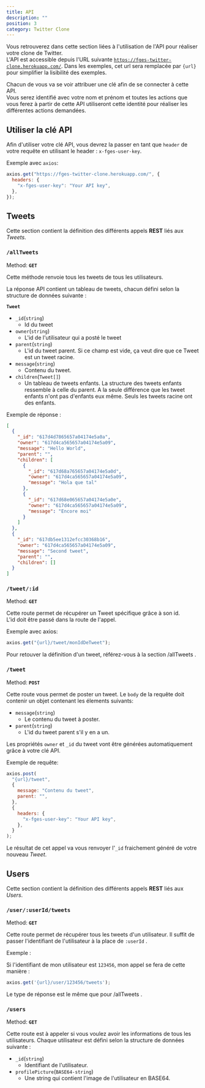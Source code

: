 ```yaml
---
title: API
description: ""
position: 3
category: Twitter Clone
---
```


Vous retrouverez dans cette section liées à l'utilisation de l'API pour réaliser votre clone de Twitter.<br/>
L'API est accessible depuis l'URL suivante <code>https://fges-twitter-clone.herokuapp.com/</code>.
Dans les exemples, cet url sera remplacée par <code>{url}</code> pour simplifier la lisibilité des exemples.

Chacun de vous va se voir attribuer une clé afin de se connecter à cette API. <br>
Vous serez identifié avec votre nom et prénom et toutes les actions que vous ferez à partir de cette API utiliseront cette identité pour réaliser les différentes actions demandées.

## Utiliser la clé API

Afin d'utiliser votre clé API, vous devrez la passer en tant que <code>header</code> de votre requête en utilisant le header : <code>x-fges-user-key</code>.

Exemple avec <code>axios</code>: <br>

```js
axios.get("https://fges-twitter-clone.herokuapp.com/", {
  headers: {
    "x-fges-user-key": "Your API key",
  },
});
```

## Tweets

Cette section contient la définition des différents appels <b>REST</b> liés aux <i>Tweets</i>.

### <code>/allTweets</code>

Method: <code><b>GET</b></code>

Cette méthode renvoie tous les tweets de tous les utilisateurs.

La réponse API contient un tableau de tweets, chacun défini selon la structure de données suivante :

<code><b>Tweet</b></code>

- <code>\_id</code>(<code>string</code>)
  - Id du tweet
- <code>owner</code>(<code>string</code>)
  - L'id de l'utilisateur qui a posté le tweet
- <code>parent</code>(<code>string</code>)
  - L'id du tweet parent. Si ce champ est vide, ça veut dire que ce Tweet est un tweet racine.
- <code>message</code>(<code>string</code>)
  - Contenu du tweet.
- <code>children</code>(<code>Tweet[]</code>)
  - Un tableau de tweets enfants. La structure des tweets enfants ressemble à celle du parent. A la seule différence que les tweet enfants n'ont pas d'enfants eux même. Seuls les tweets racine ont des enfants.

Exemple de réponse :

```json
[
  {
    "_id": "617d4d7865657a04174e5a0a",
    "owner": "617d4ca565657a04174e5a09",
    "message": "Hello World",
    "parent": "",
    "children": [
      {
        "_id": "617d68a765657a04174e5a0d",
        "owner": "617d4ca565657a04174e5a09",
        "message": "Hola que tal"
      },
      {
        "_id": "617d68e065657a04174e5a0e",
        "owner": "617d4ca565657a04174e5a09",
        "message": "Encore moi"
      }
    ]
  },
  {
    "_id": "617db5ee1312efcc30368b16",
    "owner": "617d4ca565657a04174e5a09",
    "message": "Second tweet",
    "parent": "",
    "children": []
  }
]
```

### <code>/tweet/:id</code>

Method: <code><b>GET</b></code>

Cette route permet de récupérer un Tweet spécifique grâce à son id. <br>
L'id doit être passé dans la route de l'appel.

Exemple avec axios:

```js
axios.get("{url}/tweet/monIdDeTweet");
```

Pour retouver la définition d'un tweet, référez-vous à la section <nuxt-link to="/twitterApi#codealltweetscode">/allTweets</nuxt-link> .

### <code>/tweet</code>

Method: <code><b>POST</b></code>

Cette route vous permet de poster un tweet. Le <code>body</code> de la requête doit contenir un objet contenant les élements suivants:

- <code>message</code>(<code>string</code>)
  - Le contenu du tweet à poster.
- <code>parent</code>(<code>string</code>)
  - L'id du tweet parent s'il y en a un.

Les propriétés <code>owner</code> et <code>\_id</code> du tweet vont être générées automatiquement grâce à votre clé API.

Exemple de requête:

```js
axios.post(
  "{url}/tweet",
  {
    message: "Contenu du tweet",
    parent: "",
  },
  {
    headers: {
      "x-fges-user-key": "Your API key",
    },
  }
);
```
Le résultat de cet appel va vous renvoyer l'<code>\_id</code> fraichement généré de votre nouveau <i>Tweet</i>.

## Users

Cette section contient la définition des différents appels <b>REST</b> liés aux <i>Users</i>.

### <code>/user/:userId/tweets</code>

Method: <code><b>GET</b></code>

Cette route permet de récupérer tous les tweets d'un utilisateur. Il suffit de passer l'identifiant de l'utilisateur à la place de <code>:userId</code> .

Exemple : 

Si l'identifiant de mon utilisateur est <code>123456</code>, mon appel se fera de cette manière :

```js
axios.get('{url}/user/123456/tweets');
```

Le type de réponse est le même que pour <nuxt-link to="/twitterApi#codealltweetscode">/allTweets</nuxt-link> .

### <code>/users</code>

Method: <code><b>GET</b></code>

Cette route est à appeler si vous voulez avoir les informations de tous les utilisateurs.
Chaque utilisateur est défini selon la structure de données suivante :

- <code>_id</code>(<code>string</code>)
  - Identifiant de l'utilisateur.
- <code>profilePicture</code>(<code>BASE64-string</code>)
  - Une string qui contient l'image de l'utilisateur en BASE64.